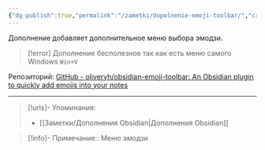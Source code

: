 ```yaml
---
{"dg-publish":true,"permalink":"/zametki/dopolnenie-emoji-toolbar/","created":"2024-07-10 01:18","updated":"2024-09-23T22:36:58+03:00"}
---
```


Дополнение добавляет дополнительное меню выбора эмодзи. 

> [!error]
> Дополнение бесполезное так как есть меню самого Windows `Win+V`

Репозиторий: [GitHub - oliveryh/obsidian-emoji-toolbar: An Obsidian plugin to quickly add emojis into your notes](https://github.com/oliveryh/obsidian-emoji-toolbar)

---
> [!urls]- Упоминания:
> - [[Заметки/Дополнения Obsidian\|Дополнения Obsidian]]

> [!info]-
> Примечание:: Меню эмодзи